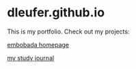 # dleufer.github.io
This is my portfolio. Check out my projects:

[embobada homepage](https://github.com/dleufer/embobada)

[my study journal](https://github.com/dleufer/study-journal-template)

